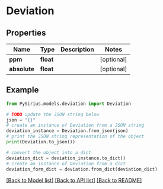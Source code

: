 # Deviation


## Properties

Name | Type | Description | Notes
------------ | ------------- | ------------- | -------------
**ppm** | **float** |  | [optional] 
**absolute** | **float** |  | [optional] 

## Example

```python
from PySirius.models.deviation import Deviation

# TODO update the JSON string below
json = "{}"
# create an instance of Deviation from a JSON string
deviation_instance = Deviation.from_json(json)
# print the JSON string representation of the object
print(Deviation.to_json())

# convert the object into a dict
deviation_dict = deviation_instance.to_dict()
# create an instance of Deviation from a dict
deviation_form_dict = deviation.from_dict(deviation_dict)
```
[[Back to Model list]](../README.md#documentation-for-models) [[Back to API list]](../README.md#documentation-for-api-endpoints) [[Back to README]](../README.md)


